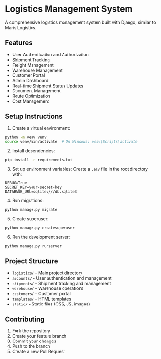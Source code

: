 # Logistics Management System

A comprehensive logistics management system built with Django, similar to Maris Logistics.

## Features

- User Authentication and Authorization
- Shipment Tracking
- Freight Management
- Warehouse Management
- Customer Portal
- Admin Dashboard
- Real-time Shipment Status Updates
- Document Management
- Route Optimization
- Cost Management

## Setup Instructions

1. Create a virtual environment:
```bash
python -m venv venv
source venv/bin/activate  # On Windows: venv\Scripts\activate
```

2. Install dependencies:
```bash
pip install -r requirements.txt
```

3. Set up environment variables:
Create a `.env` file in the root directory with:
```
DEBUG=True
SECRET_KEY=your-secret-key
DATABASE_URL=sqlite:///db.sqlite3
```

4. Run migrations:
```bash
python manage.py migrate
```

5. Create superuser:
```bash
python manage.py createsuperuser
```

6. Run the development server:
```bash
python manage.py runserver
```

## Project Structure

- `logistics/` - Main project directory
- `accounts/` - User authentication and management
- `shipments/` - Shipment tracking and management
- `warehouse/` - Warehouse operations
- `customers/` - Customer portal
- `templates/` - HTML templates
- `static/` - Static files (CSS, JS, images)

## Contributing

1. Fork the repository
2. Create your feature branch
3. Commit your changes
4. Push to the branch
5. Create a new Pull Request 